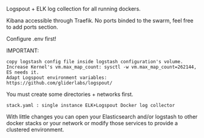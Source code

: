 

Logspout + ELK log collection for all running dockers.

Kibana accessible through Traefik. No ports binded to the swarm, feel free to add ports section.

Configure .env first!

IMPORTANT:

    copy logstash config file inside logstash configuration's volume.
    Increase Kernel's vm.max_map_count: sysctl -w vm.max_map_count=262144, ES needs it.
    Adapt Logspout environment variables: https://github.com/gliderlabs/logspout/

You must create some directories + networks first.

    stack.yaml : single instance ELK+Logspout Docker log collector

With little changes you can open your Elasticsearch and/or logstash to other docker stacks or your network or modify those services to provide a clustered environment.

